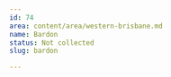 ```yaml
---
id: 74
area: content/area/western-brisbane.md
name: Bardon
status: Not collected
slug: bardon

---
```

